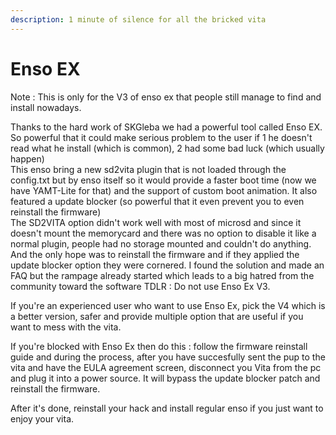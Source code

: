 ```yaml
---
description: 1 minute of silence for all the bricked vita
---
```


# Enso EX

Note : This is only for the V3 of enso ex that people still manage to find and install nowadays.

Thanks to the hard work of SKGleba we had a powerful tool called Enso EX. So powerful that it could make serious problem to the user if 1 he doesn't read what he install \(which is common\), 2 had some bad luck \(which usually happen\)  
This enso bring a new sd2vita plugin that is not loaded through the config.txt but by enso itself so it would provide a faster boot time \(now we have YAMT-Lite for that\) and the support of custom boot animation. It also featured a update blocker \(so powerful that it even prevent you to even reinstall the firmware\)  
The SD2VITA option didn't work well with most of microsd and since it doesn't mount the memorycard and there was no option to disable it like a normal plugin, people had no storage mounted and couldn't do anything. And the only hope was to reinstall the firmware and if they applied the update blocker option they were cornered. I found the solution and made an FAQ but the rampage already started which leads to a big hatred from the community toward the software TDLR : Do not use Enso Ex V3.

If you're an experienced user who want to use Enso Ex, pick the V4 which is a better version, safer and provide multiple option that are useful if you want to mess with the vita.

If you're blocked with Enso Ex then do this : follow the firmware reinstall guide and during the process, after you have succesfully sent the pup to the vita and have the EULA agreement screen, disconnect you Vita from the pc and plug it into a power source. It will bypass the update blocker patch and reinstall the firmware.

After it's done, reinstall your hack and install regular enso if you just want to enjoy your vita.

